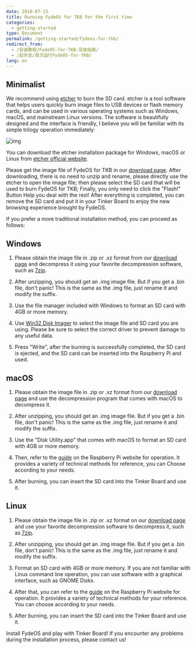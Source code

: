 ```yaml
---
date: 2018-07-15
title: Running FydeOS for TKB for the first time
categories:
  - getting-started
type: Document
permalink: /getting-started/fydeos-for-tkb/
redirect_from:
  - /安装教程/FydeOS-for-TKB-安装指南/
  - /起步走/首次运行FydeOS-for-TKB/
lang: en
---
```


## Minimalist

We recommend using [etcher](https://etcher.io/) to burn the SD card. etcher is a tool software that helps users quickly burn image files to USB devices or flash memory cards, and can be used in various operating systems such as Windows, macOS, and mainstream Linux versions. The software is beautifully designed and the interface is friendly, I believe you will be familiar with its simple trilogy operation immediately:

![img](https://fydeos.com/wp-content/uploads/2016/11/etcher-1.gif)

You can download the etcher installation package for Windows, macOS or Linux from [etcher official website](https://etcher.io/).

Please get the image file of FydeOS for TKB in our [download page](https://fydeos.com/download/). After downloading, there is no need to unzip and rename, please directly use the etcher to open the image file; then please select the SD card that will be used to burn FydeOS for TKB; Finally, you only need to click the "Flash!" Button Help you deal with the rest! After everything is completed, you can remove the SD card and put it in your Tinker Board to enjoy the new browsing experience brought by FydeOS.

If you prefer a more traditional installation method, you can proceed as follows:

## Windows

1. Please obtain the image file in .zip or .xz format from our [download page](https://fydeos.com/download/) and decompress it using your favorite decompression software, such as [7zip](https://www.7-zip.org/download.html).

2. After unzipping, you should get an .img image file. But if you get a .bin file, don't panic! This is the same as the .img file, just rename it and modify the suffix.

3. Use the file manager included with Windows to format an SD card with 4GB or more memory.

4. Use [Win32 Disk Imager](https://sourceforge.net/projects/win32diskimager/) to select the image file and SD card you are using. Please be sure to select the correct driver to prevent damage to any useful data.

5. Press "Write", after the burning is successfully completed, the SD card is ejected, and the SD card can be inserted into the Raspberry Pi and used.

## macOS

1. Please obtain the image file in .zip or .xz format from our [download page](https://fydeos.com/download/) and use the decompression program that comes with macOS to decompress it.

2. After unzipping, you should get an .img image file. But if you get a .bin file, don't panic! This is the same as the .img file, just rename it and modify the suffix.

3. Use the "Disk Utility.app" that comes with macOS to format an SD card with 4GB or more memory.

4. Then, refer to the [guide](https://www.raspberrypi.org/documentation/installation/installing-images/mac.md) on the Raspberry Pi website for operation. It provides a variety of technical methods for reference, you can Choose according to your needs.

4. After burning, you can insert the SD card into the Tinker Board and use it.

## Linux

1. Please obtain the image file in .zip or .xz format on our [download page](https://fydeos.com/download/) and use your favorite decompression software to decompress it, such as [7zip](https://www.7-zip.org/download.html).

2. After unzipping, you should get an .img image file. But if you get a .bin file, don't panic! This is the same as the .img file, just rename it and modify the suffix.

3. Format an SD card with 4GB or more memory. If you are not familiar with Linux command line operation, you can use software with a graphical interface, such as GNOME Disks.

4. After that, you can refer to the [guide](https://www.raspberrypi.org/documentation/installation/installing-images/mac.md) on the Raspberry Pi website for operation. It provides a variety of technical methods for your reference. You can choose according to your needs.

5. After burning, you can insert the SD card into the Tinker Board and use it.

Install FydeOS and play with Tinker Board! If you encounter any problems during the installation process, please contact us!
